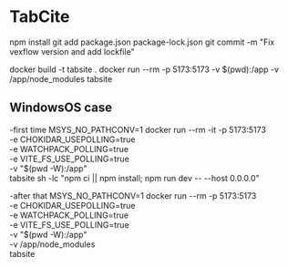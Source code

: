 # TabCite

npm install
git add package.json package-lock.json
git commit -m "Fix vexflow version and add lockfile"

docker build -t tabsite .
docker run --rm -p 5173:5173 -v $(pwd):/app -v /app/node_modules tabsite

## WindowsOS case
-first time
MSYS_NO_PATHCONV=1 docker run --rm -it -p 5173:5173 \
  -e CHOKIDAR_USEPOLLING=true \
  -e WATCHPACK_POLLING=true \
  -e VITE_FS_USE_POLLING=true \
  -v "$(pwd -W):/app" \
  tabsite sh -lc "npm ci || npm install; npm run dev -- --host 0.0.0.0"

-after that
MSYS_NO_PATHCONV=1 docker run --rm -p 5173:5173 \
  -e CHOKIDAR_USEPOLLING=true \
  -e WATCHPACK_POLLING=true \
  -e VITE_FS_USE_POLLING=true \
  -v "$(pwd -W):/app" \
  -v /app/node_modules \
  tabsite